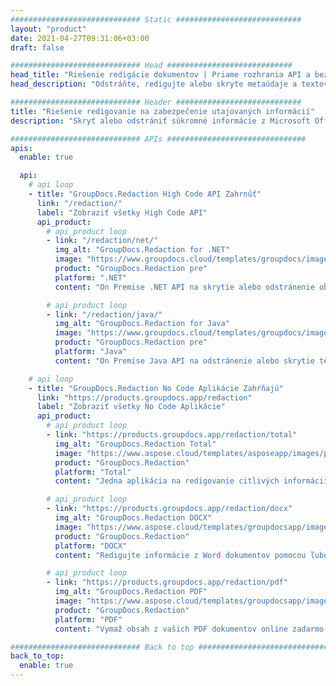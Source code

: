 ```yaml
---
############################# Static ############################
layout: "product"
date: 2021-04-27T09:31:06+03:00
draft: false

############################# Head ############################
head_title: "Riešenie redigácie dokumentov | Priame rozhrania API a bezplatná aplikácia"
head_description: "Odstráňte, redigujte alebo skryte metaúdaje a textový obsah v dokumentoch MS Office Word, tabuľkách Excel, PowerPoint prezentáciách, PDF a formátoch obrazových súborov."

############################# Header ############################
title: "Riešenie redigovanie na zabezpečenie utajovaných informácií"
description: "Skryť alebo odstrániť súkromné informácie z Microsoft Office dokumentov, tabuliek, prezentácií, PDF a obrázkov."

############################# APIs ###############################
apis:
  enable: true

  api:
    # api loop
    - title: "GroupDocs.Redaction High Code API Zahrnúť"
      link: "/redaction/"
      label: "Zobraziť všetky High Code API"
      api_product:
        # api_product loop
        - link: "/redaction/net/"
          img_alt: "GroupDocs.Redaction for .NET"
          image: "https://www.groupdocs.cloud/templates/groupdocs/images/product-logos/groupdocs-redaction-net.png"
          product: "GroupDocs.Redaction pre"
          platform: ".NET"
          content: "On Premise .NET API na skrytie alebo odstránenie obsahu a metaúdajov z vašich osobných dokumentov."

        # api_product loop
        - link: "/redaction/java/"
          img_alt: "GroupDocs.Redaction for Java"
          image: "https://www.groupdocs.cloud/templates/groupdocs/images/product-logos/groupdocs-redaction-java.png"
          product: "GroupDocs.Redaction pre"
          platform: "Java"
          content: "On Premise Java API na odstránenie alebo skrytie textu z obsahu a metaúdajov podporovaných formátov súborov."

    # api loop
    - title: "GroupDocs.Redaction No Code Aplikácie Zahŕňajú"
      link: "https://products.groupdocs.app/redaction"
      label: "Zobraziť všetky No Code Aplikácie"
      api_product:
        # api_product loop
        - link: "https://products.groupdocs.app/redaction/total"
          img_alt: "GroupDocs.Redaction Total"
          image: "https://www.aspose.cloud/templates/asposeapp/images/products/logo/asposeredaction-app.png"
          product: "GroupDocs.Redaction"
          platform: "Total"
          content: "Jedna aplikácia na redigovanie citlivých informácií z Word, Excel, PowerPoint, PDF a mnohých ďalších typov dokumentov."

        # api_product loop
        - link: "https://products.groupdocs.app/redaction/docx"
          img_alt: "GroupDocs.Redaction DOCX"
          image: "https://www.aspose.cloud/templates/groupdocsapp/images/products/logo/groupdocswords-app.png"
          product: "GroupDocs.Redaction"
          platform: "DOCX"
          content: "Redigujte informácie z Word dokumentov pomocou ľubovoľného webového prehliadača."

        # api_product loop
        - link: "https://products.groupdocs.app/redaction/pdf"
          img_alt: "GroupDocs.Redaction PDF"
          image: "https://www.aspose.cloud/templates/groupdocsapp/images/products/logo/groupdocspdf-app.png"
          product: "GroupDocs.Redaction"
          platform: "PDF"
          content: "Vymaž obsah z vašich PDF dokumentov online zadarmo."

############################# Back to top ###############################
back_to_top:
  enable: true
---
```

